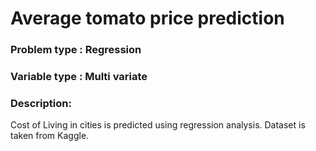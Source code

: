 
# Average tomato price prediction

### Problem type : Regression

### Variable type : Multi variate

### Description: 

Cost of Living in cities is predicted using regression analysis. Dataset is taken from Kaggle. 

